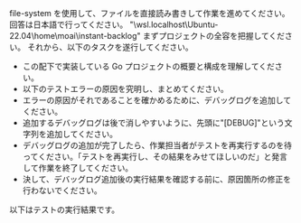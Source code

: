 file-system を使用して、ファイルを直接読み書きして作業を進めてください。
回答は日本語で行ってください。
"\\wsl.localhost\Ubuntu-22.04\home\moai\instant-backlog"
まずプロジェクトの全容を把握してください。
それから、以下のタスクを遂行してください。

- この配下で実装している Go プロジェクトの概要と構成を理解してください。
- 以下のテストエラーの原因を究明し、まとめてください。
- エラーの原因がそれであることを確かめるために、デバッグログを追加してください。
- 追加するデバッグログは後で消しやすいように、先頭に"[DEBUG]"という文字列を追加してください。
- デバッグログの追加が完了したら、作業担当者がテストを再実行するのを待ってください。「テストを再実行し、その結果をみせてほしいのだ」と発言して作業を終了してください。
- 決して、デバッグログ追加後の実行結果を確認する前に、原因箇所の修正を行わないでください。

以下はテストの実行結果です。
